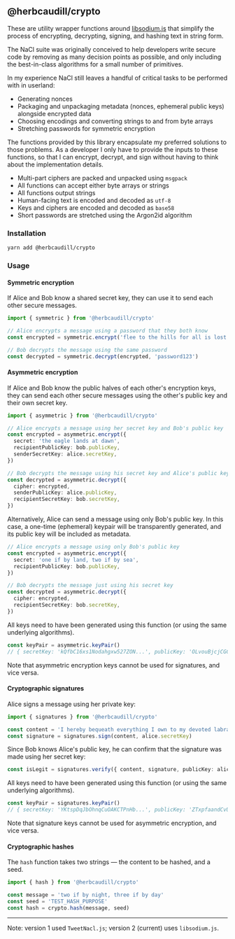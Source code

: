 ## @herbcaudill/crypto

These are utility wrapper functions around [libsodium.js](https://github.com/jedisct1/libsodium.js/) that simplify the process of encrypting, decrypting, signing, and hashing text in string form.

The NaCl suite was originally conceived to help developers write secure code by removing as many decision points as possible, and only including the best-in-class algorithms for a small number of primitives.

In my experience NaCl still leaves a handful of critical tasks to be performed with in userland:

- Generating nonces
- Packaging and unpackaging metadata (nonces, ephemeral public keys) alongside encrypted data
- Choosing encodings and converting strings to and from byte arrays
- Stretching passwords for symmetric encryption

The functions provided by this library encapsulate my preferred solutions to those problems. As a developer I only have to provide the inputs to these functions, so that I can encrypt, decrypt, and sign without having to think about the implementation details.

- Multi-part ciphers are packed and unpacked using `msgpack`
- All functions can accept either byte arrays or strings
- All functions output strings
- Human-facing text is encoded and decoded as `utf-8`
- Keys and ciphers are encoded and decoded as `base58`
- Short passwords are stretched using the Argon2id algorithm

### Installation

```bash
yarn add @herbcaudill/crypto
```

### Usage

#### Symmetric encryption

If Alice and Bob know a shared secret key, they can use it to send each other secure messages.

```ts
import { symmetric } from '@herbcaudill/crypto'

// Alice encrypts a message using a password that they both know
const encrypted = symmetric.encrypt('flee to the hills for all is lost', 'password123')

// Bob decrypts the message using the same password
const decrypted = symmetric.decrypt(encrypted, 'password123')
```

#### Asymmetric encryption

If Alice and Bob know the public halves of each other's encryption keys, they can send each other secure messages using the other's public key and their own secret key.

```ts
import { asymmetric } from '@herbcaudill/crypto'

// Alice encrypts a message using her secret key and Bob's public key
const encrypted = asymmetric.encrypt({
  secret: 'the eagle lands at dawn',
  recipientPublicKey: bob.publicKey,
  senderSecretKey: alice.secretKey,
})

// Bob decrypts the message using his secret key and Alice's public key
const decrypted = asymmetric.decrypt({
  cipher: encrypted,
  senderPublicKey: alice.publicKey,
  recipientSecretKey: bob.secretKey,
})
```

Alternatively, Alice can send a message using only Bob's public key. In this case, a one-time (ephemeral) keypair will be transparently generated, and its public key will be included as metadata.

```ts
// Alice encrypts a message using only Bob's public key
const encrypted = asymmetric.encrypt({
  secret: 'one if by land, two if by sea',
  recipientPublicKey: bob.publicKey,
})

// Bob decrypts the message just using his secret key
const decrypted = asymmetric.decrypt({
  cipher: encrypted,
  recipientSecretKey: bob.secretKey,
})
```

All keys need to have been generated using this function (or using the same underlying algorithms).

```ts
const keyPair = asymmetric.keyPair()
// { secretKey: 'kQfbC16xs1Nodahgxw527ZON...', publicKey: 'OLvouBjcjCGC3f5sQuJ29ZLx...'}
```

Note that asymmetric encryption keys cannot be used for signatures, and vice versa.

#### Cryptographic signatures

Alice signs a message using her private key:

```ts
import { signatures } from '@herbcaudill/crypto'

const content = 'I hereby bequeath everything I own to my devoted labradoodle, Whifflesnicks'
const signature = signatures.sign(content, alice.secretKey)
```

Since Bob knows Alice's public key, he can confirm that the signature was made using her secret key:

```ts
const isLegit = signatures.verify({ content, signature, publicKey: alice.publicKey }) // true
```

All keys need to have been generated using this function (or using the same underlying algorithms).

```ts
const keyPair = signatures.keyPair()
// { secretKey: 'YKtspDqJbOhnqCuOAKCTPnHb...', publicKey: 'ZTxpfaandCvUIo7rvoaiVJaK...'}
```

Note that signature keys cannot be used for asymmetric encryption, and vice versa.

#### Cryptographic hashes

The `hash` function takes two strings &mdash; the content to be hashed, and a seed.

```ts
import { hash } from '@herbcaudill/crypto'

const message = 'two if by night, three if by day'
const seed = 'TEST_HASH_PURPOSE'
const hash = crypto.hash(message, seed)
```

---

Note: version 1 used `TweetNacl.js`; version 2 (current) uses `libsodium.js`.
